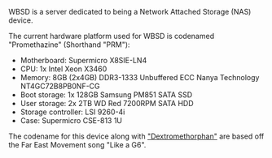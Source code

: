 WBSD is a server dedicated to being a Network Attached Storage (NAS) device.

The current hardware platform used for WBSD is codenamed "Promethazine" (Shorthand "PRM"):

- Motherboard: Supermicro X8SIE-LN4
- CPU: 1x Intel Xeon X3460
- Memory: 8GB (2x4GB) DDR3-1333 Unbuffered ECC Nanya Technology NT4GC72B8PB0NF-CG
- Boot storage: 1x 128GB Samsung PM851 SATA SSD
- User storage: 2x 2TB WD Red 7200RPM SATA HDD
- Storage controller: LSI 9260-4i
- Case: Supermicro CSE-813 1U

The codename for this device along with ["Dextromethorphan"](../srv_dxm/) are based off the Far East Movement song "Like a G6".